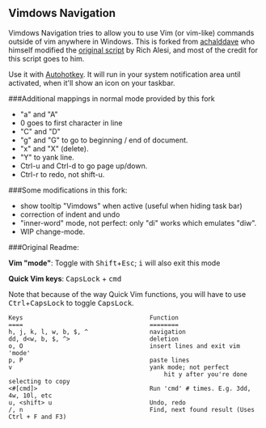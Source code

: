 Vimdows Navigation
------------------

Vimdows Navigation tries to allow you to use Vim (or vim-like) commands outside of vim anywhere in Windows.
This is forked from [achalddave](https://github.com/achalddave/Vimdows-Navigation) who himself modified the
[original script](http://www.autohotkey.com/community/viewtopic.php?t=44762)
by Rich Alesi, and most of the credit for this script goes to him.

Use it with [Autohotkey](http://www.autohotkey.com). It will run in your
system notification area until activated, when it'll show an icon on your taskbar.



###Additional mappings in normal mode provided by this fork
- "a" and "A"
- 0 goes to first character in line
- "C" and "D"
- "g" and "G" to go to beginning / end of document.
- "x" and "X" (delete).
- "Y" to yank line.
- Ctrl-u and Ctrl-d to go page up/down.
- Ctrl-r to redo, not shift-u.

###Some modifications in this fork:
- show tooltip "Vimdows" when active (useful when hiding task bar)
- correction of indent and undo
- "inner-word" mode, not perfect: only "di" works which emulates "diw".
- WIP change-mode.


###Original Readme:

**Vim "mode"**: Toggle with <tt>Shift</tt>+<tt>Esc</tt>; <tt>i</tt> will also exit
this mode


**Quick Vim keys**:  <tt>CapsLock</tt> + <tt>cmd</tt>

Note that because of the way Quick Vim functions, you will have to use
<tt>Ctrl</tt>+<tt>CapsLock</tt> to toggle <tt>CapsLock</tt>.

	Keys                                   Function
	====                                   ========
	h, j, k, l, w, b, $, ^                 navigation
	dd, d<w, b, $, ^>                      deletion
	o, O                                   insert lines and exit vim 'mode'
	p, P                                   paste lines
	v                                      yank mode; not perfect
   	                                           hit y after you're done selecting to copy
	<#[cmd]>                               Run 'cmd' # times. E.g. 3dd, 4w, 10l, etc
	u, <shift> u                           Undo, redo
	/, n                                   Find, next found result (Uses Ctrl + F and F3)
